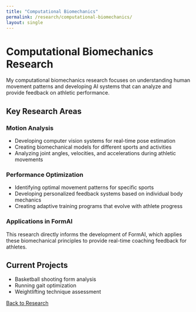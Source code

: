 ```yaml
---
title: "Computational Biomechanics"
permalink: /research/computational-biomechanics/
layout: single
---
```


# Computational Biomechanics Research

My computational biomechanics research focuses on understanding human movement patterns and developing AI systems that can analyze and provide feedback on athletic performance.

## Key Research Areas

### Motion Analysis
- Developing computer vision systems for real-time pose estimation
- Creating biomechanical models for different sports and activities
- Analyzing joint angles, velocities, and accelerations during athletic movements

### Performance Optimization
- Identifying optimal movement patterns for specific sports
- Developing personalized feedback systems based on individual body mechanics
- Creating adaptive training programs that evolve with athlete progress

### Applications in FormAI
This research directly informs the development of FormAI, which applies these biomechanical principles to provide real-time coaching feedback for athletes.

## Current Projects
- Basketball shooting form analysis
- Running gait optimization
- Weightlifting technique assessment

[Back to Research](/research/)
